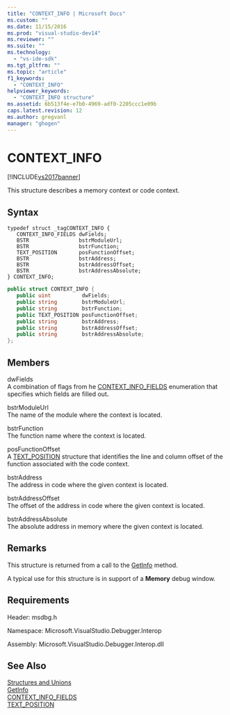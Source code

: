 ```yaml
---
title: "CONTEXT_INFO | Microsoft Docs"
ms.custom: ""
ms.date: 11/15/2016
ms.prod: "visual-studio-dev14"
ms.reviewer: ""
ms.suite: ""
ms.technology: 
  - "vs-ide-sdk"
ms.tgt_pltfrm: ""
ms.topic: "article"
f1_keywords: 
  - "CONTEXT_INFO"
helpviewer_keywords: 
  - "CONTEXT_INFO structure"
ms.assetid: 6b513f4e-e7b0-4969-adf0-2205ccc1e09b
caps.latest.revision: 12
ms.author: gregvanl
manager: "ghogen"
---
```

# CONTEXT_INFO
[!INCLUDE[vs2017banner](../../../includes/vs2017banner.md)]

This structure describes a memory context or code context.  
  
## Syntax  
  
```cpp#  
typedef struct _tagCONTEXT_INFO {   
   CONTEXT_INFO_FIELDS dwFields;  
   BSTR                bstrModuleUrl;  
   BSTR                bstrFunction;  
   TEXT_POSITION       posFunctionOffset;  
   BSTR                bstrAddress;  
   BSTR                bstrAddressOffset;  
   BSTR                bstrAddressAbsolute;  
} CONTEXT_INFO;  
```  
  
```csharp  
public struct CONTEXT_INFO {  
   public uint          dwFields;  
   public string        bstrModuleUrl;  
   public string        bstrFunction;  
   public TEXT_POSITION posFunctionOffset;  
   public string        bstrAddress;  
   public string        bstrAddressOffset;  
   public string        bstrAddressAbsolute;  
};  
```  
  
## Members  
 dwFields  
 A combination of flags from he [CONTEXT_INFO_FIELDS](../../../extensibility/debugger/reference/context-info-fields.md) enumeration that specifies which fields are filled out<strong>.</strong>  
  
 bstrModuleUrl  
 The name of the module where the context is located.  
  
 bstrFunction  
 The function name where the context is located.  
  
 posFunctionOffset  
 A [TEXT_POSITION](../../../extensibility/debugger/reference/text-position.md) structure that identifies the line and column offset of the function associated with the code context.  
  
 bstrAddress  
 The address in code where the given context is located.  
  
 bstrAddressOffset  
 The offset of the address in code where the given context is located.  
  
 bstrAddressAbsolute  
 The absolute address in memory where the given context is located.  
  
## Remarks  
 This structure is returned from a call to the [GetInfo](../../../extensibility/debugger/reference/idebugmemorycontext2-getinfo.md) method.  
  
 A typical use for this structure is in support of a **Memory** debug window.  
  
## Requirements  
 Header: msdbg.h  
  
 Namespace: Microsoft.VisualStudio.Debugger.Interop  
  
 Assembly: Microsoft.VisualStudio.Debugger.Interop.dll  
  
## See Also  
 [Structures and Unions](../../../extensibility/debugger/reference/structures-and-unions.md)   
 [GetInfo](../../../extensibility/debugger/reference/idebugmemorycontext2-getinfo.md)   
 [CONTEXT_INFO_FIELDS](../../../extensibility/debugger/reference/context-info-fields.md)   
 [TEXT_POSITION](../../../extensibility/debugger/reference/text-position.md)

